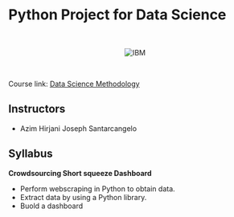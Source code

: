 # Python Project for Data Science

<br>

<p align="center">
	<img src="https://github.com/ChristophBeckmann/Courses/blob/main/IBM%20Data%20Science%20Professional%20Certificate/ibm.svg" title="IBM" alt="IBM" />
</p>

<br>

Course link: [Data Science Methodology](https://www.coursera.org/learn/python-project-for-data-science/)

## Instructors 
- Azim Hirjani
Joseph Santarcangelo

## Syllabus

**Crowdsourcing Short squeeze Dashboard**

- Perform webscraping in Python to obtain data.
- Extract data by using a Python library.
- Buold a dashboard
